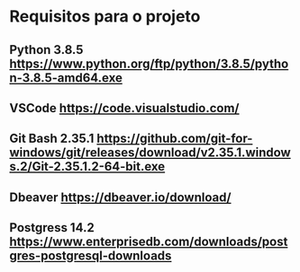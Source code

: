 # Requisitos para o projeto<br>

## Python 3.8.5 https://www.python.org/ftp/python/3.8.5/python-3.8.5-amd64.exe
## VSCode https://code.visualstudio.com/
## Git Bash 2.35.1 https://github.com/git-for-windows/git/releases/download/v2.35.1.windows.2/Git-2.35.1.2-64-bit.exe
## Dbeaver https://dbeaver.io/download/
## Postgress 14.2 https://www.enterprisedb.com/downloads/postgres-postgresql-downloads

